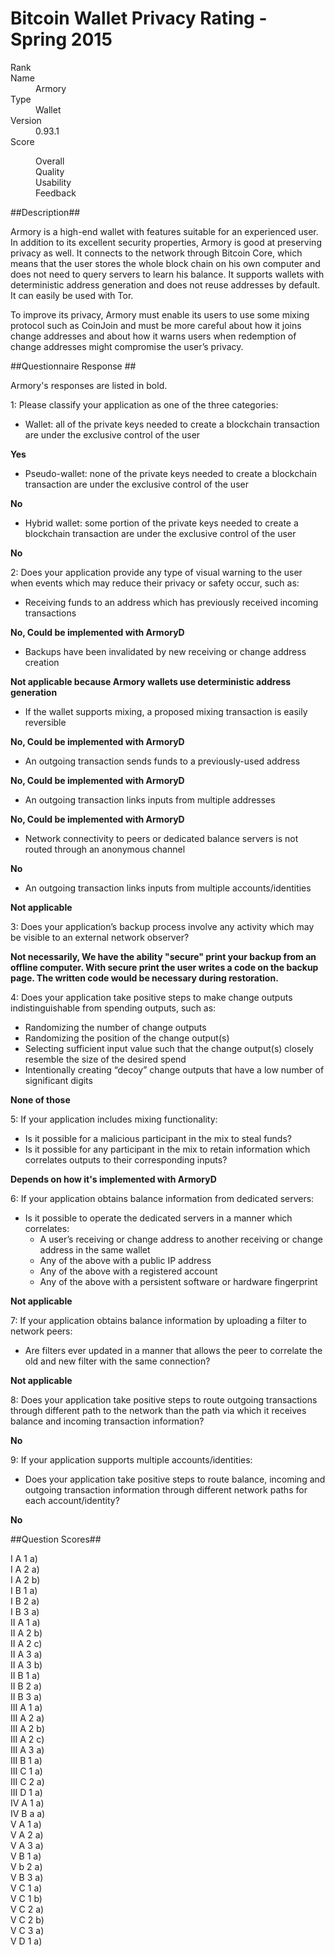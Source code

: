 Bitcoin Wallet Privacy Rating - Spring 2015
============================================

<dl>
    <dt>Rank</dt>
    <dd></dd>
    <dt>Name</dt>
    <dd>Armory</dd>
    <dt>Type</dt>
    <dd>Wallet</dd>
    <dt>Version</dt>
    <dd>0.93.1</dd>
    <dt>Score</dt>
    <dd>
        <dl>
            <dt>Overall</dt>
            <dd></dd>
            <dt>Quality</dt>
            <dd></dd>
            <dt>Usability</dt>
            <dd></dd>
            <dt>Feedback</dt>
            <dd></dd>
        </dl>
    </dd>
</dl>

##Description##

Armory is a high-end wallet with features suitable for an experienced user. In addition to its excellent security properties, Armory is good at preserving privacy as well. It connects to the network through Bitcoin Core, which means that the user stores the whole block chain on his own computer and does not need to query servers to learn his balance. It supports wallets with deterministic address generation and does not reuse addresses by default. It can easily be used with Tor. 

To improve its privacy, Armory must enable its users to use some mixing protocol such as CoinJoin and must be more careful about how it joins change addresses and about how it warns users when redemption of change addresses might compromise the user’s privacy. 

##Questionnaire Response ##

Armory's responses are listed in bold.

1: Please classify your application as one of the three categories:
  * Wallet: all of the private keys needed to create a blockchain transaction are under the exclusive control of the user

**Yes**

  * Pseudo-wallet: none of the private keys needed to create a blockchain transaction are under the exclusive control of the user

**No**

  * Hybrid wallet: some portion of the private keys needed to create a blockchain transaction are under the exclusive control of the user

**No**

2: Does your application provide any type of visual warning to the user when events which may reduce their privacy or safety occur, such as:
  * Receiving funds to an address which has previously received incoming transactions

**No, Could be implemented with ArmoryD**

  * Backups have been invalidated by new receiving or change address creation

**Not applicable because Armory wallets use deterministic address generation**  

  * If the wallet supports mixing, a proposed mixing transaction is easily reversible

**No, Could be implemented with ArmoryD**

  * An outgoing transaction sends funds to a previously-used address

**No, Could be implemented with ArmoryD**

  * An outgoing transaction links inputs from multiple addresses

**No, Could be implemented with ArmoryD**

  * Network connectivity to peers or dedicated balance servers is not routed through an anonymous channel

**No**

  * An outgoing transaction links inputs from multiple accounts/identities

**Not applicable**

3: Does your application’s backup process involve any activity which may be visible to an external network observer?

**Not necessarily, We have the ability "secure" print your backup from an offline computer. With secure print the user writes a code on the backup page. The written code would be necessary during restoration.**

4: Does your application take positive steps to make change outputs indistinguishable from spending outputs, such as:
  * Randomizing the number of change outputs
  * Randomizing the position of the change output(s)
  * Selecting sufficient input value such that the change output(s) closely resemble the size of the desired spend
  * Intentionally creating “decoy” change outputs that have a low number of significant digits

**None of those**  

5: If your application includes mixing functionality:

  * Is it possible for a malicious participant in the mix to steal funds?
  * Is it possible for any participant in the mix to retain information which correlates outputs to their corresponding inputs?

**Depends on how it's implemented with ArmoryD**

6: If your application obtains balance information from dedicated servers:
  * Is it possible to operate the dedicated servers in a manner which correlates:
    * A user’s receiving or change address to another receiving or change address in the same wallet
    * Any of the above with a public IP address
    * Any of the above with a registered account 
    * Any of the above with a persistent software or hardware fingerprint

**Not applicable**

7: If your application obtains balance information by uploading a filter to network peers:
  * Are filters ever updated in a manner that allows the peer to correlate the old and new filter with the same connection?

**Not applicable**

8: Does your application take positive steps to route outgoing transactions through different path to the network than the path via which it receives balance and incoming transaction information?

**No**

9: If your application supports multiple accounts/identities:
  * Does your application take positive steps to route balance, incoming and outgoing transaction information through different network paths for each account/identity?

**No**

##Question Scores##

<dl>
    <dt>I A 1 a)</dt>
    <dd></dd>
    <dt>I A 2 a)</dt>
    <dd></dd>
    <dt>I A 2 b)</dt>
    <dd></dd>
    <dt>I B 1 a)</dt>
    <dd></dd>
    <dt>I B 2 a)</dt>
    <dd></dd>
    <dt>I B 3 a)</dt>
    <dd></dd>
    <dt>II A 1 a)</dt>
    <dd></dd>
    <dt>II A 2 b)</dt>
    <dd></dd>
    <dt>II A 2 c)</dt>
    <dd></dd>
    <dt>II A 3 a)</dt>
    <dd></dd>
    <dt>II A 3 b)</dt>
    <dd></dd>
    <dt>II B 1 a)</dt>
    <dd></dd>
    <dt>II B 2 a)</dt>
    <dd></dd>
    <dt>II B 3 a)</dt>
    <dd></dd>
    <dt>III A 1 a)</dt>
    <dd></dd>
    <dt>III A 2 a)</dt>
    <dd></dd>
    <dt>III A 2 b)</dt>
    <dd></dd>
    <dt>III A 2 c)</dt>
    <dd></dd>
    <dt>III A 3 a)</dt>
    <dd></dd>
    <dt>III B 1 a)</dt>
    <dd></dd>
    <dt>III C 1 a)</dt>
    <dd></dd>
    <dt>III C 2 a)</dt>
    <dd></dd>
    <dt>III D 1 a)</dt>
    <dd></dd>
    <dt>IV A 1 a)</dt>
    <dd></dd>
    <dt>IV B a a)</dt>
    <dd></dd>
    <dt>V A 1 a)</dt>
    <dd></dd>
    <dt>V A 2 a)</dt>
    <dd></dd>
    <dt>V A 3 a)</dt>
    <dd></dd>
    <dt>V B 1 a)</dt>
    <dd></dd>
    <dt>V b 2 a)</dt>
    <dd></dd>
    <dt>V B 3 a)</dt>
    <dd></dd>
    <dt>V C 1 a)</dt>
    <dd></dd>
    <dt>V C 1 b)</dt>
    <dd></dd>
    <dt>V C 2 a)</dt>
    <dd></dd>
    <dt>V C 2 b)</dt>
    <dd></dd>
    <dt>V C 3 a)</dt>
    <dd></dd>
    <dt>V D 1 a)</dt>
    <dd></dd>
</dl>

